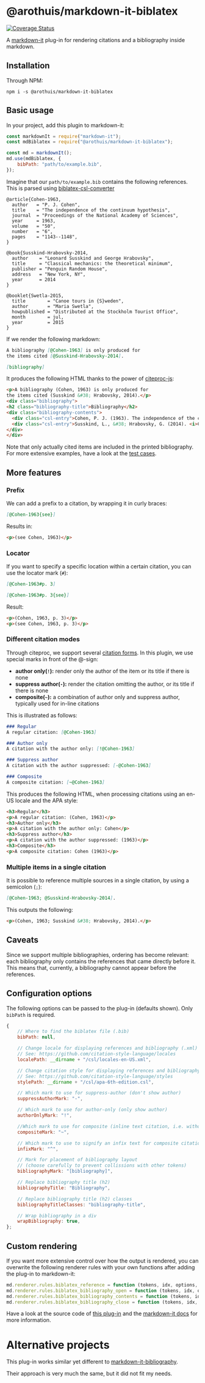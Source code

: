 # @arothuis/markdown-it-biblatex

[![Coverage Status](https://coveralls.io/repos/github/arothuis/markdown-it-biblatex/badge.svg?branch=main)](https://coveralls.io/github/arothuis/markdown-it-biblatex?branch=main)

A [markdown-it](https://github.com/markdown-it/markdown-it) 
plug-in for rendering citations 
and a bibliography inside markdown.

## Installation
Through NPM:
```
npm i -s @arothuis/markdown-it-biblatex
```

## Basic usage
In your project, add this plugin to markdown-it:

```javascript
const markdownIt = require("markdown-it");
const mdBiblatex = require("@arothuis/markdown-it-biblatex");

const md = markdownIt();
md.use(mdBiblatex, {
    bibPath: "path/to/example.bib",
});
```

Imagine that our `path/to/example.bib` contains the following
references. This is parsed using 
[biblatex-csl-converter](https://www.npmjs.com/package/biblatex-csl-converter)

```biblatex
@article{Cohen-1963,
  author   = "P. J. Cohen",
  title    = "The independence of the continuum hypothesis",
  journal  = "Proceedings of the National Academy of Sciences",
  year     = 1963,
  volume   = "50",
  number   = "6",
  pages    = "1143--1148",
}

@book{Susskind-Hrabovsky-2014,
  author    = "Leonard Susskind and George Hrabovsky",
  title     = "Classical mechanics: the theoretical minimum",
  publisher = "Penguin Random House",
  address   = "New York, NY",
  year      = 2014
}

@booklet{Swetla-2015,
  title        = "Canoe tours in {S}weden",
  author       = "Maria Swetla", 
  howpublished = "Distributed at the Stockholm Tourist Office",
  month        = jul,
  year         = 2015
}
```

If we render the following markdown:

```md
A bibliography [@Cohen-1963] is only produced for
the items cited [@Susskind-Hrabovsky-2014].

[bibliography]
```

It produces the following HTML thanks to the power of 
[citeproc-js](https://github.com/Juris-M/citeproc-js):
```html
<p>A bibliography (Cohen, 1963) is only produced for
the items cited (Susskind &#38; Hrabovsky, 2014).</p>
<div class="bibliography">
<h2 class="bibliography-title">Bibliography</h2>
<div class="bibliography-contents">
  <div class="csl-entry">Cohen, P. J. (1963). The independence of the continuum hypothesis. <i>Proceedings of the National Academy of Sciences</i>, <i>50</i>(6), 1143–1148.</div>
  <div class="csl-entry">Susskind, L., &#38; Hrabovsky, G. (2014). <i>Classical mechanics: the theoretical minimum</i>. New York, NY: Penguin Random House.</div>
</div>
</div>
```
Note that only actually cited items are included in the printed bibliography.
For more extensive examples, have a look at the [test cases](test/fixtures).

## More features

### Prefix
We can add a prefix to a citation, 
by wrapping it in curly braces:
```markdown
[@Cohen-1963{see}] 
```

Results in:
```html
<p>(see Cohen, 1963)</p>
```

### Locator
If you want to specify a specific location within a certain
citation, you can use the locator mark (`#`):
```markdown
[@Cohen-1963#p. 3]

[@Cohen-1963#p. 3{see}]
```

Result:
```html
<p>(Cohen, 1963, p. 3)</p>
<p>(see Cohen, 1963, p. 3)</p>
```

### Different citation modes
Through citeproc, we support several 
[citation forms](https://citeproc-js.readthedocs.io/en/latest/running.html#special-citation-forms).
In this plugin, we use special marks in front
of the @-sign:

*  **author only(`!`):** render only the author of the item or its title if there is none
*  **suppress author(`-`):** render the citation omitting the author, or its title if there is none
*  **composite(`~`):** a combination of author only and suppress author, typically used for in-line citations

This is illustrated as follows:

```markdown
### Regular
A regular citation: [@Cohen-1963]

### Author only
A citation with the author only: [!@Cohen-1963]

### Suppress author
A citation with the author suppressed: [-@Cohen-1963]

### Composite
A composite citation: [~@Cohen-1963]
```

This produces the following HTML, when processing
citations using an en-US locale and the APA style:
```html
<h3>Regular</h3>
<p>A regular citation: (Cohen, 1963)</p>
<h3>Author only</h3>
<p>A citation with the author only: Cohen</p>
<h3>Suppress author</h3>
<p>A citation with the author suppressed: (1963)</p>
<h3>Composite</h3>
<p>A composite citation: Cohen (1963)</p>
```

### Multiple items in a single citation
It is possible to reference multiple sources in a single
citation, by using a semicolon (`;`): 
```markdown
[@Cohen-1963; @Susskind-Hrabovsky-2014].
```

This outputs the following:
```html
<p>(Cohen, 1963; Susskind &#38; Hrabovsky, 2014).</p>
```

## Caveats
Since we support multiple bibliographies, ordering has become relevant:
each bibliography only contains the references that came directly before it.
This means that, currently, a bibliography cannot appear before the references.

## Configuration options
The following options can be passed to the plug-in (defaults shown).
Only `bibPath` is required.

```javascript
{
    // Where to find the biblatex file (.bib)
    bibPath: null,

    // Change locale for displaying references and bibliography (.xml)
    // See: https://github.com/citation-style-language/locales
    localePath: __dirname + "/csl/locales-en-US.xml",

    // Change citation style for displaying references and bibliography (.csl)
    // See: https://github.com/citation-style-language/styles
    stylePath: __dirname + "/csl/apa-6th-edition.csl",

    // Which mark to use for suppress-author (don't show author)
    suppressAuthorMark: "-",

    // Which mark to use for author-only (only show author)
    authorOnlyMark: "!",

    //Which mark to use for composite (inline text citation, i.e. without parentheses)
    compositeMark: "~",

    // Which mark to use to signify an infix text for composite citations
    infixMark: "^",

    // Mark for placement of bibliography layout 
    // (choose carefully to prevent collissions with other tokens)
    bibliographyMark: "[bibliography]",

    // Replace bibliography title (h2)
    bibliographyTitle: "Bibliography",

    // Replace bibliography title (h2) classes
    bibliographyTitleClasses: "bibliography-title",

    // Wrap bibliography in a div
    wrapBibliography: true,
};
```

## Custom rendering
If you want more extensive control over how the output is rendered,
you can overwrite the following renderer rules with your own functions
after adding the plug-in to markdown-it:
```javascript
md.renderer.rules.biblatex_reference = function (tokens, idx, options, env, slf) {};
md.renderer.rules.biblatex_bibliography_open = function (tokens, idx, options, env, slf) {};
md.renderer.rules.biblatex_bibliography_contents = function (tokens, idx, options, env, slf) {};
md.renderer.rules.biblatex_bibliography_close = function (tokens, idx, options, env, slf) {};
```

Have a look at the source code of 
[this plug-in](./src/renderer.js)
and the [markdown-it docs](https://github.com/markdown-it/markdown-it/blob/master/docs/architecture.md#renderer)
for more information.

# Alternative projects
This plug-in works similar yet different to 
[markdown-it-bibliography](https://github.com/DerDrodt/markdown-it-bibliography).

Their approach is very much the same, but it did not fit my needs.
